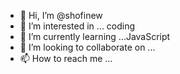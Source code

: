 - 👋 Hi, I’m @shofinew
- 👀 I’m interested in ... coding
- 🌱 I’m currently learning ...JavaScript
- 💞️ I’m looking to collaborate on ...
- 📫 How to reach me ...

<!---
shofinew/shofinew is a ✨ special ✨ repository because its `README.md` (this file) appears on your GitHub profile.
You can click the Preview link to take a look at your changes.
--->
